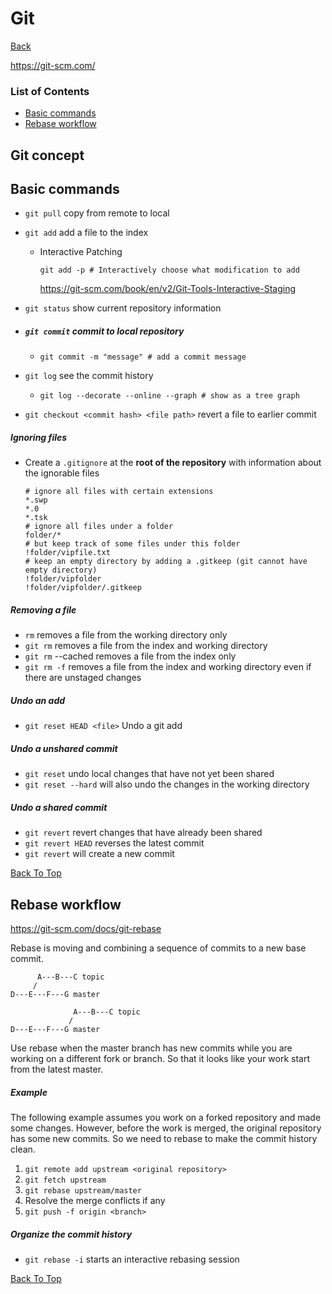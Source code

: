 # Git

[Back](../README.md)

https://git-scm.com/

### List of Contents

* [Basic commands](#basic-commands)
* [Rebase workflow](#rebase-workflow)

## Git concept



## Basic commands

* `git pull`  copy from remote to local

* `git add`  add a file to the index

  * Interactive Patching

    ```shell
    git add -p # Interactively choose what modification to add
    ```

    https://git-scm.com/book/en/v2/Git-Tools-Interactive-Staging

* `git status`  show current repository information

* ##### `git commit`  commit to local repository

  * ```shell
    git commit -m "message" # add a commit message
    ```

* `git log`  see the commit history

  * ```shell
    git log --decorate --online --graph # show as a tree graph
    ```

* `git checkout <commit hash> <file path>` revert a file to earlier commit

##### Ignoring files

* Create a `.gitignore`  at the **root of the repository** with information about the ignorable files

  ```shell
  # ignore all files with certain extensions
  *.swp
  *.0
  *.tsk 
  # ignore all files under a folder
  folder/*
  # but keep track of some files under this folder
  !folder/vipfile.txt
  # keep an empty directory by adding a .gitkeep (git cannot have empty directory)
  !folder/vipfolder
  !folder/vipfolder/.gitkeep
  ```

##### Removing a file

* `rm`  removes a file from the working directory only
* `git rm`  removes a file from the index and working directory
* `git rm`  --cached  removes a file from the index only
* `git rm -f`  removes a file from the index and working directory even if there are unstaged changes

##### Undo an add

* `git reset HEAD <file>`  Undo a git add

##### Undo a unshared commit

* `git reset`  undo local changes that have not yet been shared
* `git reset --hard` will also undo the changes in the working directory 

##### Undo a shared commit

* `git revert`  revert changes that have already been shared
* `git revert HEAD`  reverses the latest commit
* `git revert` will create a new commit



[Back To Top](#list-of-contents)

## Rebase workflow

https://git-scm.com/docs/git-rebase

Rebase is moving and combining a sequence of commits to a new base commit.

```
      A---B---C topic
     /
D---E---F---G master
```

```
              A---B---C topic
             /
D---E---F---G master
```

Use rebase when the master branch has new commits while you are working on a different fork or branch. So that it looks like your work start from the latest master.

##### Example

The following example assumes you work on a forked repository and made some changes. However, before the work is merged, the original repository has some new commits. So we need to rebase to make the commit history clean.

1. `git remote add upstream <original repository>`
2. `git fetch upstream`
3. `git rebase upstream/master`
4. Resolve the merge conflicts if any
5. `git push -f origin <branch>`

##### Organize the commit history

* `git rebase -i`  starts an interactive rebasing session

[Back To Top](#list-of-contents)

